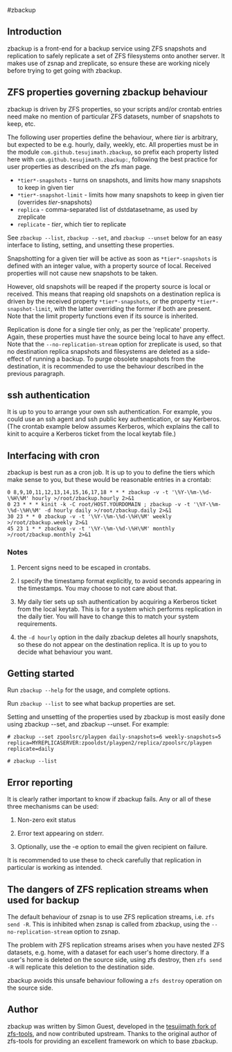 #zbackup

## Introduction
   zbackup is a front-end for a backup service using ZFS snapshots and replication to safely replicate a set of ZFS filesystems onto another server.  It makes use of zsnap and zreplicate, so ensure these are working nicely before trying to get going with zbackup.

## ZFS properties governing zbackup behaviour
   zbackup is driven by ZFS properties, so your scripts and/or crontab entries need make no mention of particular ZFS datasets, number of snapshots to keep, etc.

   The following user properties define the behaviour, where *tier* is  arbitrary, but expected to be e.g. hourly, daily, weekly, etc. All properties must be in the module `com.github.tesujimath.zbackup`, so prefix each property listed here with `com.github.tesujimath.zbackup:`, following the best practice for user properties as described on the zfs man page.

   - `*tier*-snapshots`      - turns on snapshots, and limits how many snapshots to keep in given tier
   - `*tier*-snapshot-limit` - limits how many snapshots to keep in given tier (overrides *tier*-snapshots)
   - `replica`               - comma-separated list of dstdatasetname, as used by zreplicate
   - `replicate`             - *tier*, which tier to replicate

   See `zbackup --list`, `zbackup --set`, and `zbackup --unset` below for an easy interface to listing, setting, and unsetting these properties.

   Snapshotting for a given tier will be active as soon as `*tier*-snapshots` is defined with an integer value, with a property source of local.  Received properties will not cause new snapshots to be taken.

   However, old snapshots will be reaped if the property source is local or received.  This means that reaping old snapshots on a destination replica is driven by the received property `*tier*-snapshots`, or the property `*tier*-snapshot-limit`, with the latter overriding the former if both are present.  Note that the limit property functions even if its source is inherited.

   Replication is done for a single tier only, as per the 'replicate' property. Again, these properties must have the source being local to have any effect. Note that the `--no-replication-stream` option for zreplicate is used, so that no destination replica snapshots and filesystems are deleted as a side-effect of running a backup.  To purge obsolete snapshots from the destination, it is recommended to use the behaviour described in the previous paragraph.

## ssh authentication
   It is up to you to arrange your own ssh authentication.  For example, you could use an ssh agent and ssh public key authentication, or say Kerberos.  (The crontab example below assumes Kerberos, which explains the call to kinit to acquire a Kerberos ticket from the local keytab file.)
## Interfacing with cron
   zbackup is best run as a cron job.  It is up to you to define the tiers which make sense to you, but these would be reasonable entries in a crontab:

```
0 8,9,10,11,12,13,14,15,16,17,18 * * * zbackup -v -t '\%Y-\%m-\%d-\%H\%M' hourly >/root/zbackup.hourly 2>&1
0 23 * * * kinit -k -C root/HOST.YOURDOMAIN ; zbackup -v -t '\%Y-\%m-\%d-\%H\%M' -d hourly daily >/root/zbackup.daily 2>&1
30 23 * * 0 zbackup -v -t '\%Y-\%m-\%d-\%H\%M' weekly >/root/zbackup.weekly 2>&1
45 23 1 * * zbackup -v -t '\%Y-\%m-\%d-\%H\%M' monthly >/root/zbackup.monthly 2>&1
```
### Notes
1. Percent signs need to be escaped in crontabs.

2. I specify the timestamp format explicitly, to avoid seconds appearing in the timestamps.  You may choose to not care about that.

3. My daily tier sets up ssh authentication by acquiring a Kerberos ticket from the local keytab.  This is for a system which performs replication in the daily tier.  You will have to change this to match your system requirements.

4. the `-d hourly` option in the daily zbackup deletes all hourly snapshots, so these do not appear on the destination replica.  It is up to you to decide what behaviour you want.

## Getting started
   Run `zbackup --help` for the usage, and complete options.

   Run `zbackup --list` to see what backup properties are set.

   Setting and unsetting of the properties used by zbackup is most easily done using zbackup --set, and zbackup --unset.  For example:

```
# zbackup --set zpoolsrc/playpen daily-snapshots=6 weekly-snapshots=5 replica=MYREPLICASERVER:zpooldst/playpen2/replica/zpoolsrc/playpen replicate=daily

# zbackup --list
```

## Error reporting
It is clearly rather important to know if zbackup fails.  Any or all of these three mechanisms can be used:

1. Non-zero exit status

2. Error text appearing on stderr.

3. Optionally, use the -e option to email the given recipient on failure.

It is recommended to use these to check carefully that replication in particular is working as intended.

## The dangers of ZFS replication streams when used for backup
The default behaviour of zsnap is to use ZFS replication streams, i.e. `zfs send -R`.  This is inhibited when zsnap is called from zbackup, using the `--no-replication-stream` option to zsnap.

The problem with ZFS replication streams arises when you have nested ZFS datasets, e.g. home, with a dataset for each user's home directory.  If a user's home is deleted on the source side, using zfs destroy, then `zfs send -R` will replicate this deletion to the destination side.

zbackup avoids this unsafe behaviour following a `zfs destroy` operation on the source side.

## Author
zbackup was written by Simon Guest, developed in the [tesujimath fork of zfs-tools](https://github.com/tesujimath/zfs-tools), and now contributed upstream.  Thanks to the original author of zfs-tools for providing an excellent framework on which to base zbackup.
